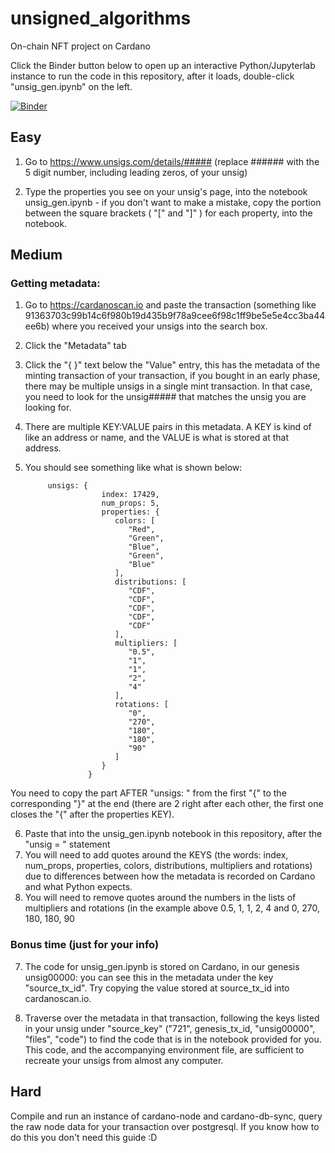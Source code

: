 # unsigned_algorithms
On-chain NFT project on Cardano

Click the Binder button below to open up an interactive Python/Jupyterlab instance to run the code in this repository, after it loads, double-click "unsig_gen.ipynb" on the left.

[![Binder](https://mybinder.org/badge_logo.svg)](https://mybinder.org/v2/gh/alexanderwatanabe/unsigned_algorithms/HEAD?urlpath=lab)

## Easy

1. Go to https://www.unsigs.com/details/##### (replace ###### with the 5 digit number, including leading zeros, of your unsig)

2. Type the properties you see on your unsig's page, into the notebook unsig_gen.ipynb - if you don't want to make a mistake, copy the portion between the square brackets ( "[" and "]" ) for each property, into the notebook. 

## Medium

### Getting metadata:

1. Go to https://cardanoscan.io and paste the transaction (something like 91363703c99b14c6f980b19d435b9f78a9cee6f98c1ff9be5e5e4cc3ba44ee6b) where you received your unsigs into the search box.

2. Click the "Metadata" tab

3. Click the "{ }" text below the "Value" entry, this has the metadata of the minting transaction of your transaction, if you bought in an early phase, there may be multiple unsigs in a single mint transaction. In that case, you need to look for the unsig##### that matches the unsig you are looking for.

4. There are multiple KEY:VALUE pairs in this metadata. A KEY is kind of like an address or name, and the VALUE is what is stored at that address. 

5. You should see something like what is shown below:

            unsigs: {
                        index: 17429,
                        num_props: 5,
                        properties: {
                           colors: [
                              "Red",
                              "Green",
                              "Blue",
                              "Green",
                              "Blue"
                           ],
                           distributions: [
                              "CDF",
                              "CDF",
                              "CDF",
                              "CDF",
                              "CDF"
                           ],
                           multipliers: [
                              "0.5",
                              "1",
                              "1",
                              "2",
                              "4"
                           ],
                           rotations: [
                              "0",
                              "270",
                              "180",
                              "180",
                              "90"
                           ]
                        }
                     }

You need to copy the part AFTER "unsigs: " from the first "{" to the corresponding "}" at the end (there are 2 right after each other, the first one closes the "{" after the properties KEY).

6. Paste that into the unsig_gen.ipynb notebook in this repository, after the "unsig = " statement
7. You will need to add quotes around the KEYS (the words: index, num_props, properties, colors, distributions, multipliers and rotations) due to differences between how the metadata is recorded on Cardano and what Python expects.
8. You will need to remove quotes around the numbers in the lists of multipliers and rotations (in the example above 0.5, 1, 1, 2, 4 and 0, 270, 180, 180, 90

### Bonus time (just for your info)

7. The code for unsig_gen.ipynb is stored on Cardano, in our genesis unsig00000: you can see this in the metadata under the key "source_tx_id". Try copying the value stored at source_tx_id into cardanoscan.io.

8. Traverse over the metadata in that transaction, following the keys listed in your unsig under "source_key" ("721", genesis_tx_id, "unsig00000", "files", "code") to find the code that is in the notebook provided for you. This code, and the accompanying environment file, are sufficient to recreate your unsigs from almost any computer.


## Hard

Compile and run an instance of cardano-node and cardano-db-sync, query the raw node data for your transaction over postgresql. If you know how to do this you don't need this guide :D
